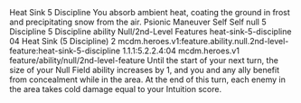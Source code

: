 <ability>
  <name>Heat Sink</name>
  <cost>5 Discipline</cost>
  <flavor>You absorb ambient heat, coating the ground in frost and precipitating snow from the air.</flavor>
  <keywords>
    <keyword>Psionic</keyword>
  </keywords>
  <type>Maneuver</type>
  <distance>Self</distance>
  <target>Self</target>
  <metadata>
    <class>null</class>
    <cost>5 Discipline</cost>
    <cost_amount>5</cost_amount>
    <cost_resource>Discipline</cost_resource>
    <feature_type>ability</feature_type>
    <file_dpath>Null/2nd-Level Features</file_dpath>
    <item_id>heat-sink-5-discipline</item_id>
    <item_index>04</item_index>
    <item_name>Heat Sink (5 Discipline)</item_name>
    <level>2</level>
    <scc>mcdm.heroes.v1:feature.ability.null.2nd-level-feature:heat-sink-5-discipline</scc>
    <scdc>1.1.1:5.2.2.4:04</scdc>
    <source>mcdm.heroes.v1</source>
    <type>feature/ability/null/2nd-level-feature</type>
  </metadata>
  <effects>
    <effect type="mundane">Until the start of your next turn, the size of your Null Field ability increases by 1, and you and any ally benefit from concealment while in the area. At the end of this turn, each enemy in the area takes cold damage equal to your Intuition score.</effect>
  </effects>
</ability>
